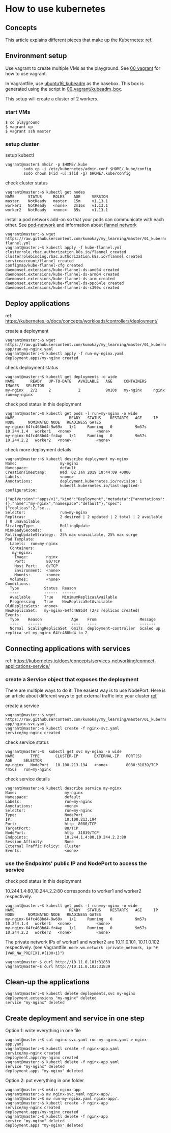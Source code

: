 # How to use kubernetes

## Concepts

This article explains different pieces that make up the Kubernetes: [ref](https://medium.com/google-cloud/kubernetes-101-pods-nodes-containers-and-clusters-c1509e409e16).

## Environment setup

Use vagrant to create multiple VMs as the playground. See [00_vagrant](../00_vagrant) for how to use vagrant.

In Vagrantfile, use [ubuntu16_kubeadm](https://app.vagrantup.com/kumokay/boxes/ubuntu16_kubeadm) as the basebox. This box is generated using the script in [00_vagrant/kubeadm_box](../../00_vagrant/kubeadm_box/).

This setup will create a cluster of 2 workers.

### start VMs
```console
$ cd playground
$ vagrant up
$ vagrant ssh master
```

### setup cluster

setup kubectl
``` console
vagrant@master$ mkdir -p $HOME/.kube
        sudo cp -i /etc/kubernetes/admin.conf $HOME/.kube/config
        sudo chown $(id -u):$(id -g) $HOME/.kube/config
```

check cluster status
```console
vagrant@master:~$ kubectl get nodes
NAME      STATUS     ROLES    AGE     VERSION
master    NotReady   master   15m     v1.13.1
worker1   NotReady   <none>   2m16s   v1.13.1
worker2   NotReady   <none>   85s     v1.13.1
```

install a pod network add-on so that your pods can communicate with each other.
See [pod-network](https://kubernetes.io/docs/setup/independent/create-cluster-kubeadm/#pod-network)
and information about [flannel network](https://kubernetes.io/docs/concepts/cluster-administration/networking/#flannel)

```console
vagrant@master:~$ wget https://raw.githubusercontent.com/kumokay/my_learning/master/01_kubernetes/files/kube-flannel.yml
vagrant@master:~$ kubectl apply -f kube-flannel.yml
clusterrole.rbac.authorization.k8s.io/flannel created
clusterrolebinding.rbac.authorization.k8s.io/flannel created
serviceaccount/flannel created
configmap/kube-flannel-cfg created
daemonset.extensions/kube-flannel-ds-amd64 created
daemonset.extensions/kube-flannel-ds-arm64 created
daemonset.extensions/kube-flannel-ds-arm created
daemonset.extensions/kube-flannel-ds-ppc64le created
daemonset.extensions/kube-flannel-ds-s390x created
```

## Deploy applications
ref: https://kubernetes.io/docs/concepts/workloads/controllers/deployment/

create a deployment
```console
vagrant@master:~$ wget https://raw.githubusercontent.com/kumokay/my_learning/master/01_kubernetes/playground/files/nginx-app/run-my-nginx.yaml
vagrant@master:~$ kubectl apply -f run-my-nginx.yaml
deployment.apps/my-nginx created
```

check deployment status
```console
vagrant@master:~$ kubectl get deployments -o wide
NAME       READY   UP-TO-DATE   AVAILABLE   AGE     CONTAINERS   IMAGES   SELECTOR
my-nginx   2/2     2            2           9m10s   my-nginx     nginx    run=my-nginx

```

check pod status in this deployment
```console
vagrant@master:~$ kubectl get pods -l run=my-nginx -o wide
NAME                        READY   STATUS    RESTARTS   AGE     IP           NODE      NOMINATED NODE   READINESS GATES
my-nginx-64fc468bd4-9w69x   1/1     Running   0          9m57s   10.244.1.4   worker1   <none>           <none>
my-nginx-64fc468bd4-fr4wp   1/1     Running   0          9m57s   10.244.2.2   worker2   <none>           <none>
```

check more deployment details
```console
vagrant@master:~$ kubectl describe deployment my-nginx
Name:                   my-nginx
Namespace:              default
CreationTimestamp:      Wed, 02 Jan 2019 18:44:09 +0000
Labels:                 <none>
Annotations:            deployment.kubernetes.io/revision: 1
                        kubectl.kubernetes.io/last-applied-configuration:
                          {"apiVersion":"apps/v1","kind":"Deployment","metadata":{"annotations":{},"name":"my-nginx","namespace":"default"},"spec":{"replicas":2,"se...
Selector:               run=my-nginx
Replicas:               2 desired | 2 updated | 2 total | 2 available | 0 unavailable
StrategyType:           RollingUpdate
MinReadySeconds:        0
RollingUpdateStrategy:  25% max unavailable, 25% max surge
Pod Template:
  Labels:  run=my-nginx
  Containers:
   my-nginx:
    Image:        nginx
    Port:         80/TCP
    Host Port:    0/TCP
    Environment:  <none>
    Mounts:       <none>
  Volumes:        <none>
Conditions:
  Type           Status  Reason
  ----           ------  ------
  Available      True    MinimumReplicasAvailable
  Progressing    True    NewReplicaSetAvailable
OldReplicaSets:  <none>
NewReplicaSet:   my-nginx-64fc468bd4 (2/2 replicas created)
Events:
  Type    Reason             Age    From                   Message
  ----    ------             ----   ----                   -------
  Normal  ScalingReplicaSet  6m17s  deployment-controller  Scaled up replica set my-nginx-64fc468bd4 to 2
```

## Connecting applications with services

ref: https://kubernetes.io/docs/concepts/services-networking/connect-applications-service/

### create a Service object that exposes the deployment

There are multiple ways to do it. The easiest way is to use NodePort. Here is an article about different ways to get external traffic into your cluster [ref](https://medium.com/google-cloud/kubernetes-nodeport-vs-loadbalancer-vs-ingress-when-should-i-use-what-922f010849e0)

create a service
```console
vagrant@master:~$ wget https://raw.githubusercontent.com/kumokay/my_learning/master/01_kubernetes/playground/files/nginx-app/nginx-svc.yaml
vagrant@master:~$ kubectl create -f nginx-svc.yaml
service/my-nginx created
```

check service status
```console
vagrant@master:~$  kubectl get svc my-nginx -o wide
NAME       TYPE       CLUSTER-IP       EXTERNAL-IP   PORT(S)          AGE     SELECTOR
my-nginx   NodePort   10.100.213.194   <none>        8080:31839/TCP   4m56s   run=my-nginx
```

check service details
```console
vagrant@master:~$ kubectl describe service my-nginx
Name:                     my-nginx
Namespace:                default
Labels:                   run=my-nginx
Annotations:              <none>
Selector:                 run=my-nginx
Type:                     NodePort
IP:                       10.100.213.194
Port:                     http  8080/TCP
TargetPort:               80/TCP
NodePort:                 http  31839/TCP
Endpoints:                10.244.1.4:80,10.244.2.2:80
Session Affinity:         None
External Traffic Policy:  Cluster
Events:                   <none>
```

### use the Endpoints' public IP and NodePort to access the service

check pod status in this deployment

10.244.1.4:80,10.244.2.2:80 corresponds to worker1 and worker2 respectively.
```console
vagrant@master:~$ kubectl get pods -l run=my-nginx -o wide
NAME                        READY   STATUS    RESTARTS   AGE     IP           NODE      NOMINATED NODE   READINESS GATES
my-nginx-64fc468bd4-9w69x   1/1     Running   0          9m57s   10.244.1.4   worker1   <none>           <none>
my-nginx-64fc468bd4-fr4wp   1/1     Running   0          9m57s   10.244.2.2   worker2   <none>           <none>
```

The private network IPs of worker1 and worker2 are 10.11.0.101, 10.11.0.102 respectively.
(see Vagrantfile: `node.vm.network :private_network, ip:"#{VAR_NW_PREFIX}.#{100+i}"`)

```console
vagrant@master~$ curl http://10.11.0.101:31839
vagrant@master~$ curl http://10.11.0.102:31839
```

## Clean-up the applications

```
vagrant@master:~$ kubectl delete deployments,svc my-nginx
deployment.extensions "my-nginx" deleted
service "my-nginx" deleted
```

## Create deployment and service in one step

Option 1: write everything in one file
```console
vagrant@master:~$ cat nginx-svc.yaml run-my-nginx.yaml > nginx-app.yaml
vagrant@master:~$ kubectl create -f nginx-app.yaml
service/my-nginx created
deployment.apps/my-nginx created
vagrant@master:~$ kubectl delete -f nginx-app.yaml
service "my-nginx" deleted
deployment.apps "my-nginx" deleted

```

Option 2: put everything in one folder
```console
vagrant@master:~$ mkdir nginx-app
vagrant@master:~$ mv nginx-svc.yaml nginx-app/.
vagrant@master:~$ mv run-my-nginx.yaml nginx-app/.
vagrant@master:~$ kubectl create -f nginx-app
service/my-nginx created
deployment.apps/my-nginx created
vagrant@master:~$ kubectl delete -f nginx-app
service "my-nginx" deleted
deployment.apps "my-nginx" deleted
```
